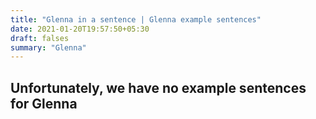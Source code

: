 ```yaml
---
title: "Glenna in a sentence | Glenna example sentences"
date: 2021-01-20T19:57:50+05:30
draft: falses
summary: "Glenna"
---
```

## Unfortunately, we have no example sentences for Glenna                 
